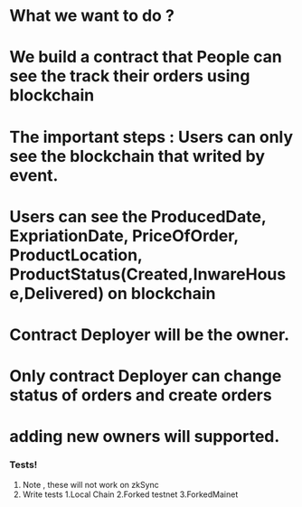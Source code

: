 # What we want to do ? 

# We build a contract that People can see the track their orders using blockchain


# The important steps : Users can only see the blockchain that writed by event. 
# Users can see the ProducedDate, ExpriationDate, PriceOfOrder, ProductLocation, ProductStatus(Created,InwareHouse,Delivered) on blockchain
# Contract Deployer will be the owner. 
# Only contract Deployer can change status of orders and create orders
# adding new owners will supported.

### Tests! 
1. Note , these will not work on zkSync
2. Write tests
    1.Local Chain
    2.Forked testnet
    3.ForkedMainet
